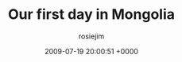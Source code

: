 ---
blog: travel
date: 2009-07-19 20:00:51 +0000
title: "Our first day in Mongolia"
author: rosiejim
permalink: /mongolia/töv/china-2009/three-nations/mongolia/
---